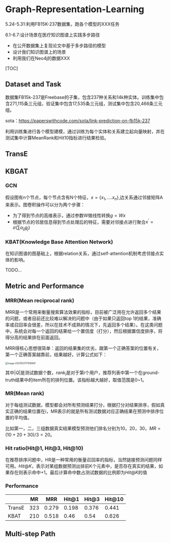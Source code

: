 # Graph-Representation-Learning

5.24-5.31:利用FB15K-237数据集，跑各个模型的XXX任务

6.1-6.7:设计场景在医疗知识图谱上实践多步路径

- 在公开数据集上复现论文中基于多步路径的模型
- 设计我们知识图谱上的场景
- 利用我们在Neo4j的数据XXX

[TOC]

## Dataset and Task

数据集FB15k-237是Freebase的子集，包含237种关系和14k种实体。训练集中包含271,115条三元组，验证集中包含17,535条三元组，测试集中包含20,466条三元组。

sota：https://paperswithcode.com/sota/link-prediction-on-fb15k-237

利用训练集进行各个模型建模，通过训练为每个实体和关系建立起向量映射，并在测试集中计算MeanRank和Hit10指标进行结果检验。

## TransE





## KBGAT

### GCN

假设图有n个节点，每个节点含有N个特征，$x = \{x_1,....x_n\}$,边关系通过邻接矩阵A来表示。图卷积操作可以分为两个步骤：

- 为了得到节点的高维表示，通过参数W做线性转换$g = Wx$
- 根据节点的邻居信息得到节点处理后的特征，需要对邻接点进行聚合$x^{'}=\sigma(\sum\alpha_{ij}g_j)$



### KBAT(Knowledge Base Attention Network)

在知识图谱的图基础上，根据relation关系，通过self-attention机制考虑邻接点实体的影响。

TODO...



## Metric and Performance

### MRR(Mean reciprocal rank)

MRR是一个常用来衡量搜索算法效果的指标，目前被广泛用在允许返回多个结果的问题，或者目前还比较难以解决的问题中（由于如果只返回top 1的结果，准确率或召回率会很差，所以在技术不成熟的情况下，先返回多个结果）。在这类问题中，系统会对每一个返回的结果给一个置信度（打分），然后根据置信度排序，将得分高的结果排在前面返回。

MRR得核心思想很简单：返回的结果集的优劣，跟第一个正确答案的位置有关，第一个正确答案越靠前，结果越好。计算公式如下：

<img src="https://tva1.sinaimg.cn/large/008i3skNly1gr1q3p43e5j30fa04kglu.jpg" alt="image-20210531171016941" style="zoom:50%;" />

其中$|Q|$是测试数据个数，$rank_i$是对于第i个用户，推荐列表中第一个在ground-truth结果中的item所在的排列位置。该指标越大越好，取值范围是0~1。



### MR(Mean rank)

对于每组测试数据，模型都会对所有预测结果打分，根据打分对结果排序，假如真实正确的结果位置在$i$，MR表示的就是所有测试数据对应正确结果在预测中排序位置的平均值。

比如第一，二，三组数据真实结果模型预测他们排名分别为10，20，30，$MR = (10 + 20 + 30)/ 3=20$。



### Hit ratio(Hit@1, Hit@3, Hit@10)

在推荐排序问题中，HR是一种常用的衡量召回率的指标，当然链接预测问题同样可用。$Hit@K$，表示对某组数据预测出排前K个元素中，是否存在真实的结果，如果存在则表示命中+1。最后计算命中数占测试数据的比例即为$Hit@K$的值



### Performance 

|        | MR   | MRR   | Hit@1 | Hit@3 | Hit@10 |
| ------ | ---- | ----- | ----- | ----- | ------ |
| TransE | 323  | 0.279 | 0.198 | 0.376 | 0.441  |
| KBAT   | 210  | 0.518 | 0.46  | 0.54  | 0.626  |



## Multi-step Path

